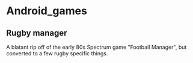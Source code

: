 # Android_games

## Rugby manager

A blatant rip off of the early 80s Spectrum game "Football Manager", but converted to a few rugby specific things. 
